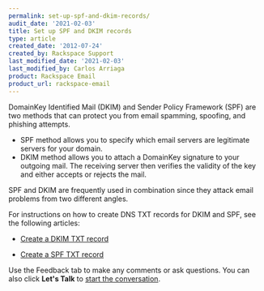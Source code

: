 ```yaml
---
permalink: set-up-spf-and-dkim-records/
audit_date: '2021-02-03'
title: Set up SPF and DKIM records
type: article
created_date: '2012-07-24'
created_by: Rackspace Support
last_modified_date: '2021-02-03'
last_modified_by: Carlos Arriaga
product: Rackspace Email
product_url: rackspace-email
---
```


DomainKey Identified Mail (DKIM) and Sender Policy Framework (SPF) are two methods that can protect you from email spamming, spoofing, and phishing attempts.

- SPF method allows you to specify which email servers are legitimate servers for your domain.
- DKIM method allows you to attach a DomainKey signature to your outgoing mail. The receiving server then verifies the validity of the key and either accepts or rejects the mail.

SPF and DKIM are frequently used in combination since they attack email problems from two different angles.

For instructions on how to create DNS TXT records for DKIM and SPF, see the following articles:

- [Create a DKIM TXT record](https://docs.rackspace.com/support/how-to/enable-dkim-in-the-cloud-office-control-panel/)

- [Create a SPF TXT record](https://docs.rackspace.com/support/how-to/create-an-spf-policy/)

Use the Feedback tab to make any comments or ask questions. You can also click
**Let's Talk** to [start the conversation](https://www.rackspace.com/). 
